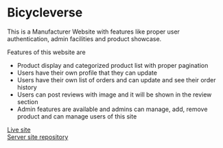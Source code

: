 # Bicycleverse

This is a Manufacturer Website with features like proper user authentication, admin facilities and product showcase.

Features of this website are

- Product display and categorized product list with proper pagination
- Users have their own profile that they can update
- Users have their own list of orders and can update and see their order history
- Users can post reviews with image and it will be shown in the review section
- Admin features are available and admins can manage, add, remove product and can manage users of this site

[Live site](https://assignment-12-cameraverse.web.app/) <br/>
[Server site repository](https://assignment-12-cameraverse.web.app/)
